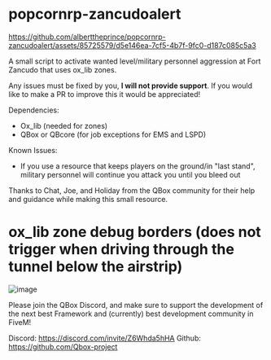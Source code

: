 # popcornrp-zancudoalert

https://github.com/alberttheprince/popcornrp-zancudoalert/assets/85725579/d5e146ea-7cf5-4b7f-9fc0-d187c085c5a3


A small script to activate wanted level/military personnel aggression at Fort Zancudo that uses ox_lib zones.

Any issues must be fixed by you, **I will not provide support**. If you would like to make a PR to improve this it would be appreciated!

Dependencies:
- Ox_lib (needed for zones)
- QBox or QBcore (for job exceptions for EMS and LSPD)

Known Issues:
- If you use a resource that keeps players on the ground/in "last stand", military personnel will continue you attack you until you bleed out

Thanks to Chat, Joe, and Holiday from the QBox community for their help and guidance while making this small resource. 

# ox_lib zone debug borders (does not trigger when driving through the tunnel below the airstrip)
![image](https://github.com/alberttheprince/popcornrp-zancudoalert/assets/85725579/1826e06c-d05a-4975-9f05-a5eb2a19d4f8)


Please join the QBox Discord, and make sure to support the development of the next best Framework and (currently) best development community in FiveM!

Discord: https://discord.com/invite/Z6Whda5hHA
Github: https://github.com/Qbox-project
